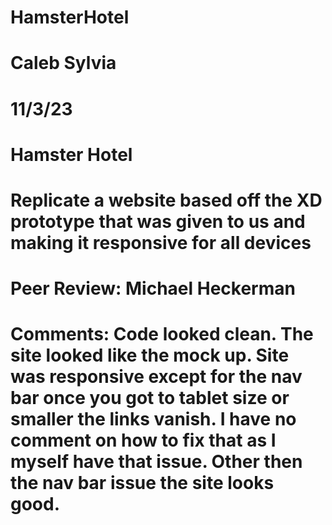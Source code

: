 # HamsterHotel
# Caleb Sylvia
# 11/3/23
# Hamster Hotel
# Replicate a website based off the XD prototype that was given to us and making it responsive for all devices
# Peer Review: Michael Heckerman
# Comments: Code looked clean. The site looked like the mock up. Site was responsive except for the nav bar once you got to tablet size or smaller the links vanish. I have no comment on how to fix that as I myself have that issue. Other then the nav bar issue the site looks good.
